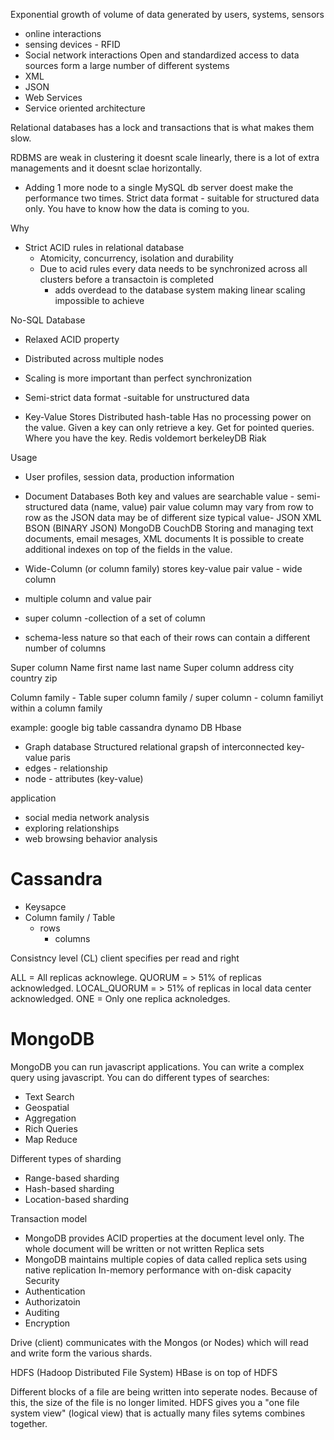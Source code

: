Exponential growth of volume of data generated by users, systems, sensors
- online interactions
- sensing devices - RFID
- Social network interactions
Open and standardized access to data sources form a large number of different systems
- XML
- JSON
- Web Services
- Service oriented architecture

Relational databases has a lock and transactions that is what makes them slow.

RDBMS are weak in clustering it doesnt scale linearly, there is a lot of extra managements
and it doesnt sclae horizontally.
- Adding 1 more node to a single MySQL db server doest make the performance two times.
Strict data format - suitable for structured data only.  You have to know how the data is coming to you.

Why
- Strict ACID rules in relational database
  - Atomicity, concurrency, isolation and durability
  - Due to acid rules every data needs to be synchronized across all clusters before a transactoin is completed
    - adds overdead to the database system making linear scaling impossible to achieve


No-SQL Database
- Relaxed ACID property
- Distributed across multiple nodes
- Scaling is more important than perfect synchronization
- Semi-strict data format -suitable for unstructured data


- Key-Value Stores
Distributed hash-table
Has no processing power on the value.  Given a key can only retrieve a key.
Get for pointed queries. Where you have the key.
Redis 
voldemort
berkeleyDB
Riak

Usage
- User profiles, session data, production information

- Document Databases
Both key and values are searchable
value - semi-structured data (name, value) pair
value column may vary from row to row as the JSON data may be of different size
typical value- JSON XML BSON (BINARY JSON)
MongoDB
CouchDB
Storing and managing text documents, email mesages, XML documents
It is possible to create additional indexes on top of the fields in the value.

- Wide-Column (or column family) stores
key-value pair
value - wide column
- multiple column and value pair
- super column -collection of a set of column
- schema-less nature so that each of their rows can contain a different number of columns

Super column Name
 first name
 last name
Super column address
 city 
 country
 zip

Column family - Table
super column family / super column - column familiyt within a column family

example:
google big table
cassandra
dynamo DB
Hbase

- Graph database
Structured relational grapsh of interconnected key-value paris
- edges - relationship
- node - attributes (key-value)

application
- social media network analysis
- exploring relationships
- web browsing behavior analysis


# Cassandra

- Keysapce
 - Column family / Table
   - rows
     - columns

Consistncy level (CL) client specifies per read and right

ALL = All replicas acknowlege.
QUORUM = > 51% of replicas acknowledged.
LOCAL_QUORUM = > 51% of replicas in local data center acknowledged.
ONE = Only one replica acknoledges.

# MongoDB

MongoDB you can run javascript applications.  You can write a complex query using javascript. 
You can do different types of searches:
- Text Search
- Geospatial
- Aggregation
- Rich Queries
- Map Reduce

Different types of sharding
- Range-based sharding
- Hash-based sharding
- Location-based sharding

Transaction model
- MongoDB provides ACID properties at the document level only.  The whole document will be written or not written
Replica sets
- MongoDB maintains multiple copies of data called replica sets using native replication
In-memory performance with on-disk capacity
Security
- Authentication
- Authorizatoin
- Auditing
- Encryption

Drive (client) communicates with the Mongos (or Nodes) which will read and write form the various shards.


HDFS (Hadoop Distributed File System)
HBase is on top of HDFS

Different blocks of a file are being written into seperate nodes.
Because of this, the size of the file is no longer limited.  HDFS gives you a "one file system view" (logical view) that is actually many files sytems combines together.


